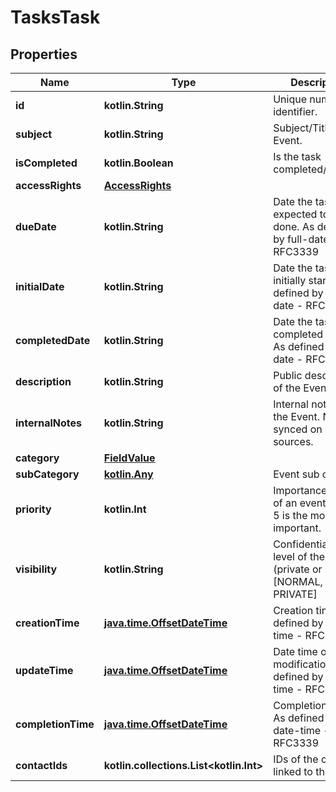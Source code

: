 
# TasksTask

## Properties
Name | Type | Description | Notes
------------ | ------------- | ------------- | -------------
**id** | **kotlin.String** | Unique numerical identifier. | 
**subject** | **kotlin.String** | Subject/Title of the Event. | 
**isCompleted** | **kotlin.Boolean** | Is the task completed/done. | 
**accessRights** | [**AccessRights**](AccessRights.md) |  | 
**dueDate** | **kotlin.String** | Date the task is expected to be done. As defined by full-date - RFC3339 |  [optional]
**initialDate** | **kotlin.String** | Date the task was initially started. As defined by full-date - RFC3339 |  [optional]
**completedDate** | **kotlin.String** | Date the task was completed / done. As defined by full-date - RFC3339 |  [optional]
**description** | **kotlin.String** | Public description of the Event. |  [optional]
**internalNotes** | **kotlin.String** | Internal notes on the Event. Not synced on remote sources. |  [optional]
**category** | [**FieldValue**](FieldValue.md) |  |  [optional]
**subCategory** | [**kotlin.Any**](.md) | Event sub category |  [optional]
**priority** | **kotlin.Int** | Importance/Priority of an event or task. 5 is the most important. |  [optional]
**visibility** | **kotlin.String** | Confidentiality level of the Event (private or not). [NORMAL, PRIVATE] |  [optional]
**creationTime** | [**java.time.OffsetDateTime**](java.time.OffsetDateTime.md) | Creation time. As defined by date-time - RFC3339 |  [optional]
**updateTime** | [**java.time.OffsetDateTime**](java.time.OffsetDateTime.md) | Date time of last modification. As defined by date-time - RFC3339 |  [optional]
**completionTime** | [**java.time.OffsetDateTime**](java.time.OffsetDateTime.md) | Completion time. As defined by date-time - RFC3339 |  [optional]
**contactIds** | **kotlin.collections.List&lt;kotlin.Int&gt;** | IDs of the contacts linked to this Task |  [optional]



